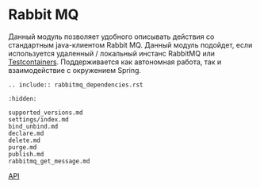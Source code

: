 # Rabbit MQ

Данный модуль позволяет удобного описывать действия со стандартным java-клиентом Rabbit MQ.
Данный модуль подойдет, если используется удаленный / локальный инстанс RabbitMQ или [Testcontainers](https://www.testcontainers.org/modules/rabbitmq/).
Поддерживается как автономная работа, так и взаимодействие с окружением Spring.

```{eval-rst}
.. include:: rabbitmq_dependencies.rst
```

```{toctree}
:hidden:

supported_versions.md
settings/index.md
bind_unbind.md
declare.md
delete.md
purge.md
publish.md
rabbitmq_get_message.md
```

[API](https://tinkoff.github.io/neptune/rabbit.mq/index.html)

